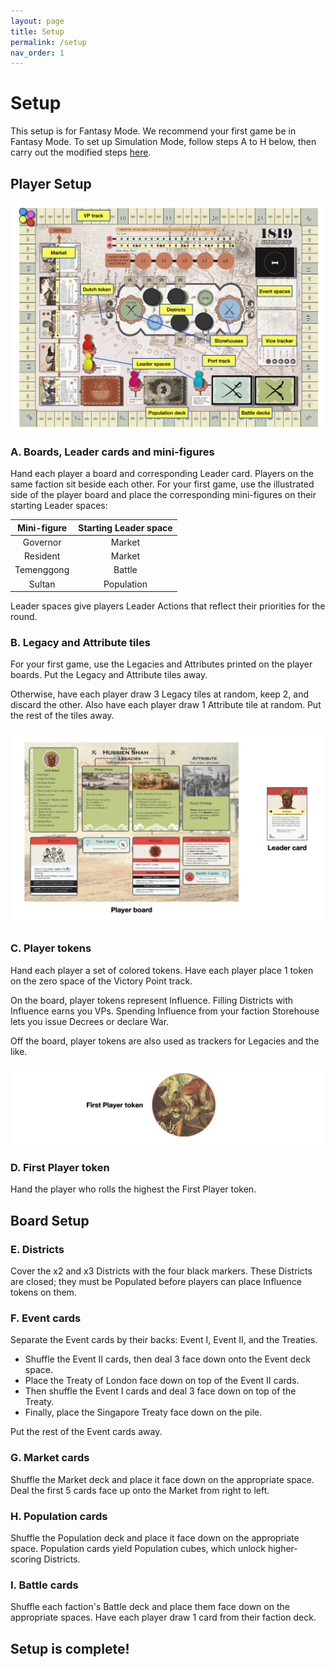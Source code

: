 ```yaml
---
layout: page
title: Setup
permalink: /setup
nav_order: 1
---
```

# Setup

This setup is for Fantasy Mode. We recommend your first game be in Fantasy Mode. To set up Simulation Mode, follow steps A to H below, then carry out the modified steps [here](/1819rulebook/simulation-mode#setup-changes).

## Player Setup

![Main Board setup](/img/main_board_setup.jpg)

### A. Boards, Leader cards and mini-figures

Hand each player a board and corresponding Leader card. Players on the same faction sit beside each other. For your first game, use the illustrated side of the player board and place the corresponding mini-figures on their starting Leader spaces:

| Mini-figure | Starting Leader space |
| :---: | :---: |
| Governor | Market |
| Resident | Market |
| Temenggong | Battle |
| Sultan | Population |

Leader spaces give players Leader Actions that reflect their priorities for the round.

### B. Legacy and Attribute tiles
<!-- Legacies are the achievements your character wants history to remember them for, while Attributes allow them to bend the rules *(ever so slightly)* in their favor. -->

For your first game, use the Legacies and Attributes printed on the player boards. Put the Legacy and Attribute tiles away.

Otherwise, have each player draw 3 Legacy tiles at random, keep 2, and discard the other. Also have each player draw 1 Attribute tile at random. Put the rest of the tiles away.

![Player Board setup](/img/player_board_setup.jpg)

### C. Player tokens

Hand each player a set of colored tokens. Have each player place 1 token on the zero space of the Victory Point track.

On the board, player tokens represent Influence. Filling Districts with Influence earns you VPs. Spending Influence from your faction Storehouse lets you issue Decrees or declare War.

Off the board, player tokens are also used as trackers for Legacies and the like.

![First Player token](/img/fp_token.jpg)

### D. First Player token

Hand the player who rolls the highest the First Player token.

## Board Setup

### E. Districts

Cover the x2 and x3 Districts with the four black markers. These Districts are closed; they must be Populated before players can place Influence tokens on them.

<!-- > *3-player game: the solo player only covers their x3 District.* -->
<!-- ## Card Setup -->

### F. Event cards

Separate the Event cards by their backs: Event I, Event II, and the Treaties.

- Shuffle the Event II cards, then deal 3 face down onto the Event deck space.
- Place the Treaty of London face down on top of the Event II cards.
- Then shuffle the Event I cards and deal 3 face down on top of the Treaty.
- Finally, place the Singapore Treaty face down on the pile.

Put the rest of the Event cards away.

### G. Market cards

Shuffle the Market deck and place it face down on the appropriate space. Deal the first 5 cards face up onto the Market from right to left.

### H. Population cards

Shuffle the Population deck and place it face down on the appropriate space. Population cards yield Population cubes, which unlock higher-scoring Districts.

<!-- 
represent the various social groups who migrated---voluntarily or otherwise---into Singapore.
 -->

### I. Battle cards

Shuffle each faction's Battle deck and place them face down on the appropriate spaces. Have each player draw 1 card from their faction deck.

<!-- 
> *3-player game: the solo player draws 3 Battle cards and keeps 2.*
 -->

## Setup is complete!